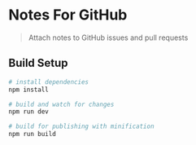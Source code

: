 # Notes For GitHub

> Attach notes to GitHub issues and pull requests

## Build Setup

```bash
# install dependencies
npm install

# build and watch for changes
npm run dev

# build for publishing with minification
npm run build
```
